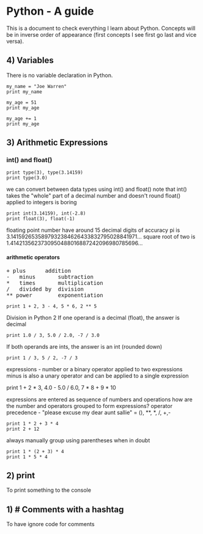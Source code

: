 # Python - A guide
This is a document to check everything I learn about Python.
Concepts will be in inverse order of appearance (first concepts I see first go last and vice versa).

## 4) Variables

There is no variable declaration in Python.
<pre>
<code>my_name = "Joe Warren"</code>
<code>print my_name</code>
</pre>
<pre>
<code>my_age = 51</code>
<code>print my_age</code>
</pre>

<pre>
<code>my_age += 1</code>
<code>print my_age</code>
</pre>

## 3) Arithmetic Expressions

### int() and float()
<pre>
<code>print type(3), type(3.14159)</code>
<code>print type(3.0)</code>
</pre>
we can convert between data types using int() and float()
note that int() takes the "whole" part of a decimal number and doesn't round
float() applied to integers is boring
<pre>
<code>print int(3.14159), int(-2.8)</code>
<code>print float(3), float(-1)</code>
</pre>

floating point number have around 15 decimal digits of accuracy
pi is 3.1415926535897932384626433832795028841971...
square root of two is 1.4142135623730950488016887242096980785696...


#### arithmetic operators
<pre>
+ plus		addition
-	minus		subtraction
*	times		multiplication
/	divided by 	division
** power		exponentiation
</pre>

<code>print 1 + 2, 3 - 4, 5 * 6, 2 ** 5</code>

Division in Python 2
If one operand is a decimal (float), the answer is decimal

<code>print 1.0 / 3, 5.0 / 2.0, -7 / 3.0</code>

If both operands are ints, the answer is an int (rounded down)

<code>print 1 / 3, 5 / 2, -7 / 3</code>

expressions - number or a binary operator applied to two expressions
minus is also a unary operator and can be applied to a single expression

</code>print 1 + 2 * 3, 4.0 - 5.0 / 6.0, 7 * 8 + 9 * 10</code>

expressions are entered as sequence of numbers and operations
how are the number and operators grouped to form expressions?
operator precedence - "please excuse my dear aunt sallie" = (), **, *, /, +,-
<pre>
<code>print 1 * 2 + 3 * 4</code>
<code>print 2 + 12</code>
</pre>

always manually group using parentheses when in doubt
<pre>
<code>print 1 * (2 + 3) * 4</code>
<code>print 1 * 5 * 4</code>
</pre>

## 2) print
To print something to the console

## 1) # Comments with a hashtag
To have ignore code for comments
